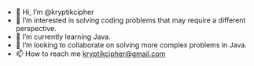 - 👋 Hi, I’m @kryptikcipher
- 👀 I’m interested in solving coding problems that may require a different perspective.
- 🌱 I’m currently learning Java.
- 💞️ I’m looking to collaborate on solving more complex problems in Java.
- 📫 How to reach me kryptikcipher@gmail.com

<!---
kryptikcipher/kryptikcipher is a ✨ special ✨ repository because its `README.md` (this file) appears on your GitHub profile.
You can click the Preview link to take a look at your changes.
--->
